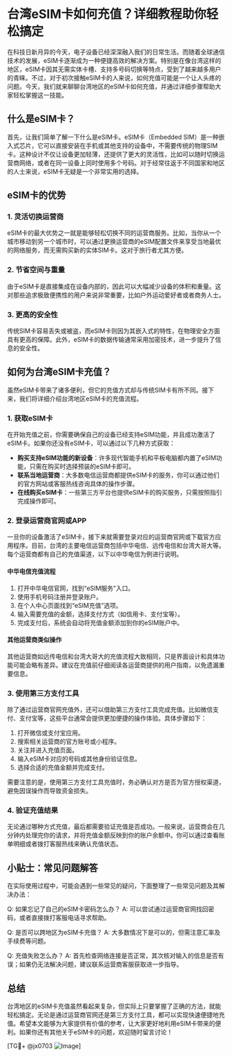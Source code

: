 # 台湾eSIM卡如何充值？详细教程助你轻松搞定

在科技日新月异的今天，电子设备已经深深融入我们的日常生活。而随着全球通信技术的发展，eSIM卡逐渐成为一种便捷高效的解决方案。特别是在像台湾这样的地区，eSIM卡因其无需实体卡槽、支持多号码切换等特点，受到了越来越多用户的青睐。不过，对于初次接触eSIM卡的人来说，如何充值可能是一个让人头疼的问题。今天，我们就来聊聊台湾地区的eSIM卡如何充值，并通过详细步骤帮助大家轻松掌握这一技能。

## 什么是eSIM卡？

首先，让我们简单了解一下什么是eSIM卡。eSIM卡（Embedded SIM）是一种嵌入式芯片，它可以直接安装在手机或其他支持的设备中，不需要传统的物理SIM卡。这种设计不仅让设备更加轻薄，还提供了更大的灵活性，比如可以随时切换运营商网络，或者在同一设备上同时使用多个号码。对于经常往返于不同国家和地区的人士来说，eSIM卡无疑是一个非常实用的选择。

## eSIM卡的优势

### 1. 灵活切换运营商
eSIM卡的最大优势之一就是能够轻松切换不同的运营商服务。比如，当你从一个城市移动到另一个城市时，可以通过更换运营商的eSIM配置文件来享受当地最优的网络服务，而无需购买新的实体SIM卡。这对于旅行者尤其方便。

### 2. 节省空间与重量
由于eSIM卡是直接集成在设备内部的，因此可以大幅减少设备的体积和重量。这对那些追求极致便携性的用户来说非常重要，比如户外运动爱好者或者商务人士。

### 3. 更高的安全性
传统SIM卡容易丢失或被盗，而eSIM卡则因为其嵌入式的特性，在物理安全方面具有更高的保障。此外，eSIM卡的数据传输通常采用加密技术，进一步提升了信息的安全性。

## 如何为台湾eSIM卡充值？

虽然eSIM卡带来了诸多便利，但它的充值方式却与传统SIM卡有所不同。接下来，我们将详细介绍台湾地区eSIM卡的充值流程。

### 1. 获取eSIM卡

在开始充值之前，你需要确保自己的设备已经支持eSIM功能，并且成功激活了eSIM卡。如果你还没有eSIM卡，可以通过以下几种方式获取：

- **购买支持eSIM功能的新设备**：许多现代智能手机和平板电脑都内置了eSIM功能，只需在购买时选择预装的eSIM卡即可。
- **联系当地运营商**：大多数电信运营商都提供eSIM卡的服务，你可以通过他们的官方网站或客服热线咨询具体的操作步骤。
- **在线购买eSIM卡**：一些第三方平台也提供eSIM卡的购买服务，只需按照指引完成操作即可。

### 2. 登录运营商官网或APP

一旦你的设备激活了eSIM卡，接下来就需要登录对应的运营商官网或下载官方应用程序。目前，台湾的主要电信运营商包括中华电信、远传电信和台湾大哥大等。每个运营商都有自己的充值渠道，以下以中华电信为例进行说明。

#### 中华电信充值流程

1. 打开中华电信官网，找到“eSIM服务”入口。
2. 使用手机号码注册并登录账户。
3. 在个人中心页面找到“eSIM充值”选项。
4. 输入需要充值的金额，选择支付方式（如信用卡、支付宝等）。
5. 完成支付后，系统会自动将充值金额添加到你的eSIM账户中。

#### 其他运营商类似操作

其他运营商如远传电信和台湾大哥大的充值流程大致相同，只是界面设计和具体功能可能会略有差异。建议在充值前仔细阅读各运营商提供的用户指南，以免遗漏重要信息。

### 3. 使用第三方支付工具

除了通过运营商官网充值外，还可以借助第三方支付工具完成充值。比如微信支付、支付宝等，这些平台通常会提供更加便捷的操作体验。具体步骤如下：

1. 打开微信或支付宝应用。
2. 搜索相关运营商的官方账号或小程序。
3. 关注并进入充值页面。
4. 输入eSIM卡对应的号码或其他身份验证信息。
5. 选择合适的充值金额并完成支付。

需要注意的是，使用第三方支付工具充值时，务必确认对方是否为官方授权渠道，避免因误操作而导致资金损失。

### 4. 验证充值结果

无论通过哪种方式充值，最后都需要验证充值是否成功。一般来说，运营商会在几分钟内处理完你的请求，并将充值金额反映到你的账户余额中。你可以通过查看账单明细或者拨打客服热线来确认充值状态。

## 小贴士：常见问题解答

在实际使用过程中，可能会遇到一些常见的疑问，下面整理了一些常见问题及其解决办法：

Q: 如果忘记了自己的eSIM卡密码怎么办？
A: 可以尝试通过运营商官网找回密码，或者直接拨打客服电话寻求帮助。

Q: 是否可以跨地区为eSIM卡充值？
A: 大多数情况下是可以的，但需注意汇率及手续费等问题。

Q: 充值失败怎么办？
A: 首先检查网络连接是否正常，其次核对输入的信息是否有误；如果仍无法解决问题，建议联系运营商客服获取进一步指导。

## 总结

台湾地区的eSIM卡充值虽然看起来复杂，但实际上只要掌握了正确的方法，就能轻松搞定。无论是通过运营商官网还是第三方支付工具，都可以实现快速便捷地充值。希望本文能够为大家提供有价值的参考，让大家更好地利用eSIM卡带来的便利。如果你还有其他关于eSIM卡的问题，欢迎随时留言讨论！

[TG💪+ @jx0703 ![Image](https://github.com/user-attachments/assets/dbca1d08-cadb-493c-b0ec-ad6f7a83f270)]